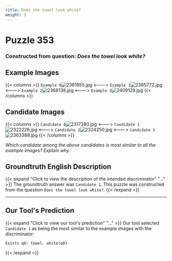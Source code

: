 ```yaml
---
title: Does the towel look white?
weight: 3
---
```


# Puzzle 353
### Constructed from question: _Does the towel look white?_


## Example Images
{{< columns >}}
`Example 0`![2361855.jpg](/gqa_images/2361855.jpg)
<--->
`Example 1`![2365772.jpg](/gqa_images/2365772.jpg)
<--->
`Example 2`![2368138.jpg](/gqa_images/2368138.jpg)
<--->
`Example 3`![2409129.jpg](/gqa_images/2409129.jpg)
{{< /columns >}}

## Candidate Images
{{< columns >}}
`Candidate 0`![2317380.jpg](/gqa_images/2317380.jpg)
<--->
`Candidate 1`![2322226.jpg](/gqa_images/2322226.jpg)
<--->
`Candidate 2`![2324250.jpg](/gqa_images/2324250.jpg)
<--->
`Candidate 3`![2363388.jpg](/gqa_images/2363388.jpg)
{{< /columns >}}

*Which candidate among the above candidates is most similar to all the example images? Explain why.*

## Groundtruth English Description

{{< expand "Click to view the description of the intended discriminator" "..." >}}
The groundtruth answer was `Candidate 1`. This puzzle was constructed from the question `Does the towel look white?`.
{{< /expand >}}

---

## Our Tool's Prediction

{{< expand "Click to view our tool's prediction" "..." >}}
Our tool selected `Candidate 1` as being the most similar to the example images with the discriminator:
```plaintext
Exists q0: towel. white(q0)
```
{{< /expand >}}
